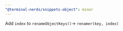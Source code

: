 ```yaml
---
"@terminal-nerds/snippets-object": minor
---
```


Add `index` to `renameObjectKeys()`-> `renamer(key, index)`
